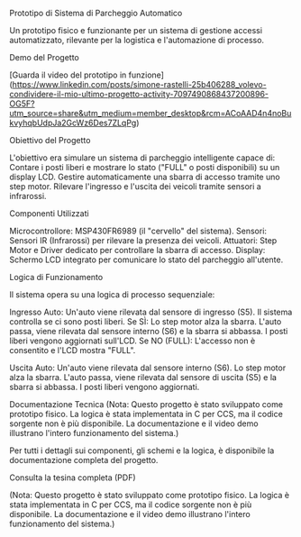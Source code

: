 Prototipo di Sistema di Parcheggio Automatico

Un prototipo fisico e funzionante per un sistema di gestione accessi automatizzato, rilevante per la logistica e l'automazione di processo.

Demo del Progetto

[Guarda il video del prototipo in funzione] (https://www.linkedin.com/posts/simone-rastelli-25b406288_volevo-condividere-il-mio-ultimo-progetto-activity-7097490868437200896-OG5F?utm_source=share&utm_medium=member_desktop&rcm=ACoAAD4n4noBukvyhqbUdpJa2GcWz6Des7ZLqPg)

Obiettivo del Progetto

L'obiettivo era simulare un sistema di parcheggio intelligente capace di: Contare i posti liberi e mostrare lo stato ("FULL" o posti disponibili) su un display LCD. Gestire automaticamente una sbarra di accesso tramite uno step motor. Rilevare l'ingresso e l'uscita dei veicoli tramite sensori a infrarossi.

Componenti Utilizzati

Microcontrollore: MSP430FR6989 (il "cervello" del sistema). Sensori: Sensori IR (Infrarossi) per rilevare la presenza dei veicoli. Attuatori: Step Motor e Driver dedicato per controllare la sbarra di accesso. Display: Schermo LCD integrato per comunicare lo stato del parcheggio all'utente.

Logica di Funzionamento

Il sistema opera su una logica di processo sequenziale:

Ingresso Auto: Un'auto viene rilevata dal sensore di ingresso (S5). Il sistema controlla se ci sono posti liberi. Se SÌ: Lo step motor alza la sbarra. L'auto passa, viene rilevata dal sensore interno (S6) e la sbarra si abbassa. I posti liberi vengono aggiornati sull'LCD. Se NO (FULL): L'accesso non è consentito e l'LCD mostra "FULL".

Uscita Auto: Un'auto viene rilevata dal sensore interno (S6). Lo step motor alza la sbarra. L'auto passa, viene rilevata dal sensore di uscita (S5) e la sbarra si abbassa. I posti liberi vengono aggiornati.

Documentazione Tecnica
(Nota: Questo progetto è stato sviluppato come prototipo fisico. La logica è stata implementata in C per CCS, ma il codice sorgente non è più disponibile. La documentazione e il video demo illustrano l'intero funzionamento del sistema.)

Per tutti i dettagli sui componenti, gli schemi e la logica, è disponibile la documentazione completa del progetto.

Consulta la tesina completa (PDF)

(Nota: Questo progetto è stato sviluppato come prototipo fisico. La logica è stata implementata in C per CCS, ma il codice sorgente non è più disponibile. La documentazione e il video demo illustrano l'intero funzionamento del sistema.)
